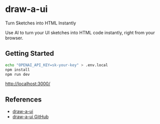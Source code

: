 # draw-a-ui

Turn Sketches into HTML Instantly

Use AI to turn your UI sketches into HTML code instantly, right from your browser.

## Getting Started
```sh
echo "OPENAI_API_KEY=sk-your-key" > .env.local
npm install
npm run dev
```
[http://localhost:3000/](http://localhost:3000/)

## References
- [draw-a-ui](https://www.draw-a-ui.com/)
- [draw-a-ui GitHub](https://github.com/SawyerHood/draw-a-ui)
